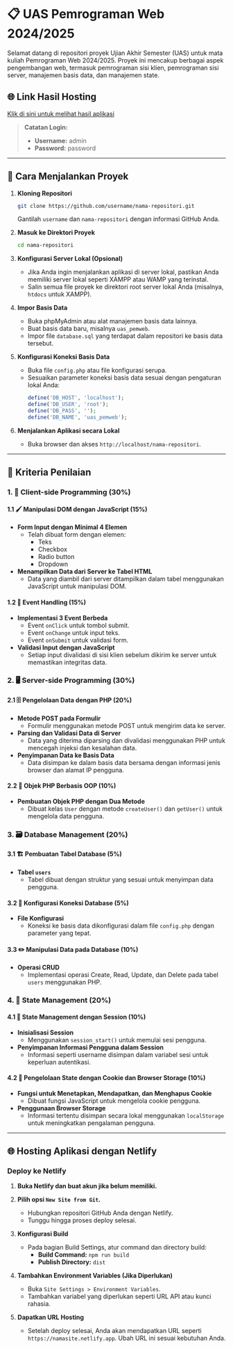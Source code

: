 # 📋 **UAS Pemrograman Web 2024/2025**

Selamat datang di repositori proyek Ujian Akhir Semester (UAS) untuk mata kuliah Pemrograman Web 2024/2025. Proyek ini mencakup berbagai aspek pengembangan web, termasuk pemrograman sisi klien, pemrograman sisi server, manajemen basis data, dan manajemen state.

## 🌐 **Link Hasil Hosting**
[Klik di sini untuk melihat hasil aplikasi](https://pendaftaran-sempro-uaspemweb.netlify.app/)

> **Catatan Login:**
> - **Username:** admin  
> - **Password:** password

---

## 🚀 **Cara Menjalankan Proyek**

1. **Kloning Repositori**  
   ```bash
   git clone https://github.com/username/nama-repositori.git
   ```
   Gantilah `username` dan `nama-repositori` dengan informasi GitHub Anda.

2. **Masuk ke Direktori Proyek**
   ```bash
   cd nama-repositori
   ```

3. **Konfigurasi Server Lokal (Opsional)**
   - Jika Anda ingin menjalankan aplikasi di server lokal, pastikan Anda memiliki server lokal seperti XAMPP atau WAMP yang terinstal.
   - Salin semua file proyek ke direktori root server lokal Anda (misalnya, `htdocs` untuk XAMPP).

4. **Impor Basis Data**
   - Buka phpMyAdmin atau alat manajemen basis data lainnya.
   - Buat basis data baru, misalnya `uas_pemweb`.
   - Impor file `database.sql` yang terdapat dalam repositori ke basis data tersebut.

5. **Konfigurasi Koneksi Basis Data**
   - Buka file `config.php` atau file konfigurasi serupa.
   - Sesuaikan parameter koneksi basis data sesuai dengan pengaturan lokal Anda:
     ```php
     define('DB_HOST', 'localhost');
     define('DB_USER', 'root');
     define('DB_PASS', '');
     define('DB_NAME', 'uas_pemweb');
     ```

6. **Menjalankan Aplikasi secara Lokal**
   - Buka browser dan akses `http://localhost/nama-repositori`.

---

## 📝 **Kriteria Penilaian**

### 1. 🎨 Client-side Programming (30%)

#### 1.1 🖌️ Manipulasi DOM dengan JavaScript (15%)
- **Form Input dengan Minimal 4 Elemen**
  - Telah dibuat form dengan elemen:
    - Teks
    - Checkbox
    - Radio button
    - Dropdown
- **Menampilkan Data dari Server ke Tabel HTML**
  - Data yang diambil dari server ditampilkan dalam tabel menggunakan JavaScript untuk manipulasi DOM.

#### 1.2 🎯 Event Handling (15%)
- **Implementasi 3 Event Berbeda**
  - Event `onClick` untuk tombol submit.
  - Event `onChange` untuk input teks.
  - Event `onSubmit` untuk validasi form.
- **Validasi Input dengan JavaScript**
  - Setiap input divalidasi di sisi klien sebelum dikirim ke server untuk memastikan integritas data.

### 2. 🖥️ Server-side Programming (30%)

#### 2.1 🗄️ Pengelolaan Data dengan PHP (20%)
- **Metode POST pada Formulir**
  - Formulir menggunakan metode POST untuk mengirim data ke server.
- **Parsing dan Validasi Data di Server**
  - Data yang diterima diparsing dan divalidasi menggunakan PHP untuk mencegah injeksi dan kesalahan data.
- **Penyimpanan Data ke Basis Data**
  - Data disimpan ke dalam basis data bersama dengan informasi jenis browser dan alamat IP pengguna.

#### 2.2 🧩 Objek PHP Berbasis OOP (10%)
- **Pembuatan Objek PHP dengan Dua Metode**
  - Dibuat kelas `User` dengan metode `createUser()` dan `getUser()` untuk mengelola data pengguna.

### 3. 🗃️ Database Management (20%)

#### 3.1 🏗️ Pembuatan Tabel Database (5%)
- **Tabel `users`**
  - Tabel dibuat dengan struktur yang sesuai untuk menyimpan data pengguna.

#### 3.2 🔌 Konfigurasi Koneksi Database (5%)
- **File Konfigurasi**
  - Koneksi ke basis data dikonfigurasi dalam file `config.php` dengan parameter yang tepat.

#### 3.3 ✏️ Manipulasi Data pada Database (10%)
- **Operasi CRUD**
  - Implementasi operasi Create, Read, Update, dan Delete pada tabel `users` menggunakan PHP.

### 4. 🔄 State Management (20%)

#### 4.1 🔑 State Management dengan Session (10%)
- **Inisialisasi Session**
  - Menggunakan `session_start()` untuk memulai sesi pengguna.
- **Penyimpanan Informasi Pengguna dalam Session**
  - Informasi seperti username disimpan dalam variabel sesi untuk keperluan autentikasi.

#### 4.2 🍪 Pengelolaan State dengan Cookie dan Browser Storage (10%)
- **Fungsi untuk Menetapkan, Mendapatkan, dan Menghapus Cookie**
  - Dibuat fungsi JavaScript untuk mengelola cookie pengguna.
- **Penggunaan Browser Storage**
  - Informasi tertentu disimpan secara lokal menggunakan `localStorage` untuk meningkatkan pengalaman pengguna.

---

## 🌐 **Hosting Aplikasi dengan Netlify**

### Deploy ke Netlify

1. **Buka Netlify dan buat akun jika belum memiliki.**
2. **Pilih opsi `New Site from Git`.**
   - Hubungkan repositori GitHub Anda dengan Netlify.
   - Tunggu hingga proses deploy selesai.

3. **Konfigurasi Build**
   - Pada bagian Build Settings, atur command dan directory build:
     - **Build Command:** `npm run build`
     - **Publish Directory:** `dist`

4. **Tambahkan Environment Variables (Jika Diperlukan)**
   - Buka `Site Settings > Environment Variables`.
   - Tambahkan variabel yang diperlukan seperti URL API atau kunci rahasia.

5. **Dapatkan URL Hosting**
   - Setelah deploy selesai, Anda akan mendapatkan URL seperti `https://namasite.netlify.app`. Ubah URL ini sesuai kebutuhan Anda.
